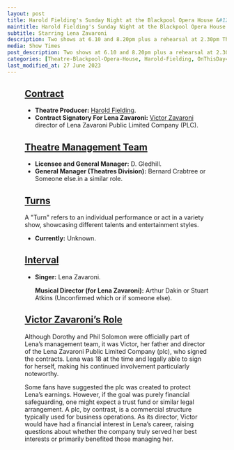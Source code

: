 ```yaml
---
layout: post
title: Harold Fielding's Sunday Night at the Blackpool Opera House &#124; 4 July 1982
maintitle: Harold Fielding's Sunday Night at the Blackpool Opera House
subtitle: Starring Lena Zavaroni
description: Two shows at 6.10 and 8.20pm plus a rehearsal at 2.30pm The Contract for the show was signed by Victor Zavaroni.
media: Show Times
post_description: Two shows at 6.10 and 8.20pm plus a rehearsal at 2.30pm
categories: [Theatre-Blackpool-Opera-House, Harold-Fielding, OnThisDay4July]
last_modified_at: 27 June 2023
---
```


<figure class="fig3">
<div class="CardLayout">
<div class="CardItem">
<h2 id="infobox1" class="infobox"><a href="#infobox1">Contract</a></h2>
<div class="CardItem split">
<ul>
<li><strong>Theatre Producer:</strong> <a href="/1916-12-04-harold-fielding">Harold Fielding</a>.</li>
<li><strong>Contract Signatory For Lena Zavaroni:</strong> <a href="/1982-07-04-harold-fieldings-sunday-night-at-the-blackpool-opera-house/#infobox4">Victor Zavaroni</a> director of Lena Zavaroni Public Limited Company (PLC).</li>
</ul>
</div></div></div>
</figure>

<figure class="fig3">
<div class="CardLayout">
<div class="CardItem">
<h2 id="infobox2" class="infobox"><a href="#infobox2">Theatre Management Team</a></h2>
<div class="CardItem split">
<ul>
<li><strong>Licensee and General Manager:</strong> D. Gledhill.</li>
<li><strong>General Manager (Theatres Division):</strong> Bernard Crabtree or Someone else.in a similar role.</li>
</ul>
</div></div></div>
</figure>

<figure class="fig3">
<div class="CardLayout">
<div class="CardItem">
<h2 id="infobox3" class="infobox"><a href="#infobox3">Turns</a></h2>
<div class="CardItem split">
<p>A "Turn" refers to an individual performance or act in a variety show, showcasing different talents and entertainment styles.</p>
<ul>
<li><strong>Currently:</strong> Unknown.</li>
</ul>
<h2 id="infobox4" class="infobox"><a href="#infobox4">Interval</a></h2>
<ul>
<li>
<p><strong>Singer:</strong> Lena Zavaroni.</p>
<p><strong>Musical Director (for Lena Zavaroni):</strong> Arthur Dakin or Stuart Atkins (Unconfirmed which or if someone else).</p>
</li>
</ul>
</div></div></div>
</figure>

<figure class="fig3">
<div class="CardLayout">
<div class="CardItem">
<h2 id="infobox4" class="infobox"><a href="#infobox4">Victor Zavaroni’s Role</a></h2>
<div class="CardItem split">
<p>Although Dorothy and Phil Solomon were officially part of Lena’s management team, it was Victor, her father and director of the Lena Zavaroni Public Limited Company (plc), who signed the contracts. Lena was 18 at the time and legally able to sign for herself, making his continued involvement particularly noteworthy.</p>
<p>Some fans have suggested the plc was created to protect Lena’s earnings. However, if the goal was purely financial safeguarding, one might expect a trust fund or similar legal arrangement. A plc, by contrast, is a commercial structure typically used for business operations. As its director, Victor would have had a financial interest in Lena’s career, raising questions about whether the company truly served her best interests or primarily benefited those managing her.</p>
</div></div></div>
</figure>
